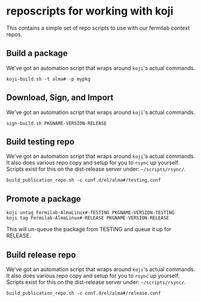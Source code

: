 # reposcripts for working with koji

This contains a simple set of repo scripts to use with our
fermilab context repos.

##  Build a package

We've got an automation script that wraps around `koji`'s actual commands.

```shell
koji-build.sh -t alma# -p mypkg
```

## Download, Sign, and Import

We've got an automation script that wraps around `koji`'s actual commands.

```shell
sign-build.sh PKGNAME-VERSION-RELEASE
```

## Build testing repo

We've got an automation script that wraps around `koji`'s actual commands.
It also does various repo copy and setup for you to `rsync` up yourself.
Scripts exist for this on the dist-release server under: `~/scripts/rsync/`.

```shell
build_publication_repo.sh -c conf.d/el/alma#/testing.conf
```

## Promote a package

```shell
koji untag Fermilab-AlmaLinux#-TESTING PKGNAME-VERSION-TESTING
koji tag Fermilab-AlmaLinux#-RELEASE PKGNAME-VERSION-RELEASE
```

This will un-queue the package from TESTING and queue it up for RELEASE.

## Build release repo

We've got an automation script that wraps around `koji`'s actual commands.
It also does various repo copy and setup for you to `rsync` up yourself.
Scripts exist for this on the dist-release server under: `~/scripts/rsync/`.

```shell
build_publication_repo.sh -c conf.d/el/alma#/release.conf
```

